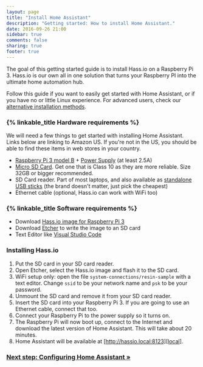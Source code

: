 ```yaml
---
layout: page
title: "Install Home Assistant"
description: "Getting started: How to install Home Assistant."
date: 2016-09-26 21:00
sidebar: true
comments: false
sharing: true
footer: true
---
```


The goal of this getting started guide is to install Hass.io on a Raspberry Pi 3. Hass.io is our own all in one solution that turns your Raspberry PI into the ultimate home automation hub.

Follow this guide if you want to easily get started with Home Assistant, or if you have no or little Linux experience. For advanced users, check our [alternative installation methods](/docs/installation/).

### {% linkable_title Hardware requirements %}

We will need a few things to get started with installing Home Assistant. Links below are linking to Amazon US. If you're not in the US, you should be able to find these items in web stores in your country.

 - [Raspberry Pi 3 model B](http://a.co/gEfMqL4) + [Power Supply](http://a.co/cgKUgkt) (at least 2.5A)
 - [Micro SD Card](http://a.co/gslOydD). Get one that is Class 10 as they are more reliable. Size 32GB or bigger recommended.
 - SD Card reader. Part of most laptops, and also available as [standalone USB sticks](http://a.co/5FCyb0N) (the brand doesn't matter, just pick the cheapest)
 - Ethernet cable (optional, Hass.io can work with WiFi too)

### {% linkable_title Software requirements %}

 - Download [Hass.io image for Raspberry Pi 3][pi3]
 - Download [Etcher] to write the image to an SD card
 - Text Editor like [Visual Studio Code](https://code.visualstudio.com/)

[Etcher]: https://etcher.io/
[pi3]: https://github.com/home-assistant/hassio-build/releases/download/1.1/resinos-hassio-1.1-raspberrypi3.img.bz2

### Installing Hass.io

 1. Put the SD card in your SD card reader.
 2. Open Etcher, select the Hass.io image and flash it to the SD card.
 3. WiFi setup only: open the file `system-connections/resin-sample` with a text editor. Change `ssid` to be your network name and `psk` to be your password.
 4. Unmount the SD card and remove it from your SD card reader.
 5. Insert the SD card into your Raspberry Pi 3. If you are going to use an Ethernet cable, connect that too.
 6. Connect your Raspberry Pi to the power supply so it turns on.
 7. The Raspberry Pi will now boot up, connect to the Internet and download the latest version of Home Assistant. This will take about 20 minutes.
 8. Home Assistant will be available at [http://hassio.local:8123][local].

[local]: http://hassio.local:8123

### [Next step: Configuring Home Assistant &raquo;](/getting-started/configuration/)
